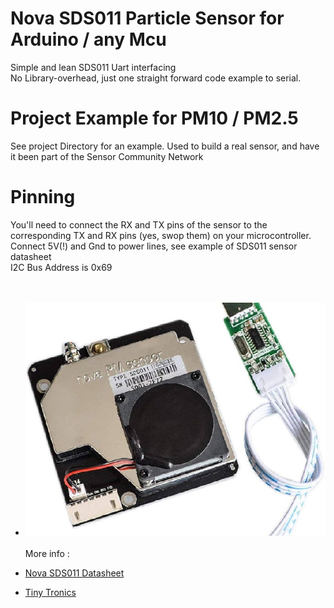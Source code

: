 # Nova SDS011 Particle Sensor for Arduino / any Mcu
 Simple and lean SDS011 Uart interfacing<BR>
 No Library-overhead, just one straight forward code example to serial.<BR>
 # Project Example for PM10 / PM2.5
 See project Directory for an example. Used to build a real sensor, and have it been part of the Sensor Community Network<BT>
 # Pinning
You'll need to connect the RX and TX pins of the sensor to the corresponding TX and RX pins (yes, swop them) on your microcontroller.<BR>
Connect 5V(!) and Gnd to power lines, see example of SDS011 sensor datasheet<BR>
I2C Bus Address is 0x69<BR>
<br><br>
+ ![Board](/images/SDS011.jpg?raw=true)
<br><br>
More info :<BR>

+ [Nova SDS011 Datasheet](https://hollandse-luchten.org/wp-content/uploads/sites/9/nova_laser_sensorSDS011datasheet.pdf)
+ [Tiny Tronics](https://www.tinytronics.nl/en/sensors/air/dust/nova-sds011-high-precision-laser-dust-sensor)

